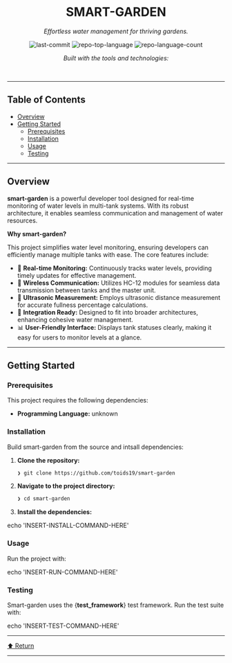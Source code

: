 <div id="top">

<!-- HEADER STYLE: CLASSIC -->
<div align="center">


# SMART-GARDEN

<em>Effortless water management for thriving gardens.</em>

<!-- BADGES -->
<img src="https://img.shields.io/github/last-commit/toids19/smart-garden?style=flat&logo=git&logoColor=white&color=0080ff" alt="last-commit">
<img src="https://img.shields.io/github/languages/top/toids19/smart-garden?style=flat&color=0080ff" alt="repo-top-language">
<img src="https://img.shields.io/github/languages/count/toids19/smart-garden?style=flat&color=0080ff" alt="repo-language-count">

<em>Built with the tools and technologies:</em>


</div>
<br>

---

## Table of Contents

- [Overview](#overview)
- [Getting Started](#getting-started)
    - [Prerequisites](#prerequisites)
    - [Installation](#installation)
    - [Usage](#usage)
    - [Testing](#testing)

---

## Overview

**smart-garden** is a powerful developer tool designed for real-time monitoring of water levels in multi-tank systems. With its robust architecture, it enables seamless communication and management of water resources.

**Why smart-garden?**

This project simplifies water level monitoring, ensuring developers can efficiently manage multiple tanks with ease. The core features include:

- 🌊 **Real-time Monitoring:** Continuously tracks water levels, providing timely updates for effective management.
- 📡 **Wireless Communication:** Utilizes HC-12 modules for seamless data transmission between tanks and the master unit.
- 📏 **Ultrasonic Measurement:** Employs ultrasonic distance measurement for accurate fullness percentage calculations.
- 🔗 **Integration Ready:** Designed to fit into broader architectures, enhancing cohesive water management.
- 📊 **User-Friendly Interface:** Displays tank statuses clearly, making it easy for users to monitor levels at a glance.

---

## Getting Started

### Prerequisites

This project requires the following dependencies:

- **Programming Language:** unknown

### Installation

Build smart-garden from the source and intsall dependencies:

1. **Clone the repository:**

    ```sh
    ❯ git clone https://github.com/toids19/smart-garden
    ```

2. **Navigate to the project directory:**

    ```sh
    ❯ cd smart-garden
    ```

3. **Install the dependencies:**

echo 'INSERT-INSTALL-COMMAND-HERE'

### Usage

Run the project with:

echo 'INSERT-RUN-COMMAND-HERE'

### Testing

Smart-garden uses the {__test_framework__} test framework. Run the test suite with:

echo 'INSERT-TEST-COMMAND-HERE'

---

<div align="left"><a href="#top">⬆ Return</a></div>

---
